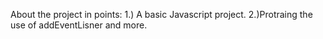 About the project in points:
1.) A basic Javascript project.
2.)Protraing the use of addEventLisner and more.


